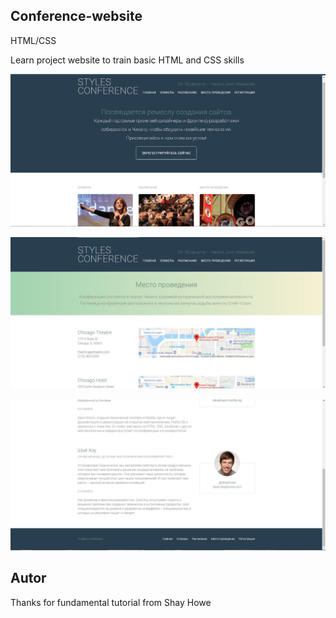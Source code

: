 ## Conference-website

HTML/CSS

Learn project website to train basic HTML and CSS skills

![](https://github.com/KiparD/Conference-website/blob/master/img/preview-1.jpg)

![](https://github.com/KiparD/Conference-website/blob/master/img/preview-2.jpg)

![](https://github.com/KiparD/Conference-website/blob/master/img/preview-3.jpg)

## Autor
Thanks for fundamental tutorial from Shay Howe
